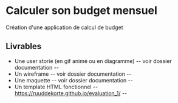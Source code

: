 # Calculer son budget mensuel
Création d'une application de calcul de budget

## Livrables
- Une user storie (en gif animé ou en diagramme) -- voir dossier documentation --
- Un wireframe -- voir dossier documentation --
- Une maquette -- voir dossier documentation --
- Un template HTML fonctionnel -- https://ruuddekorte.github.io/evaluation_1/ --

